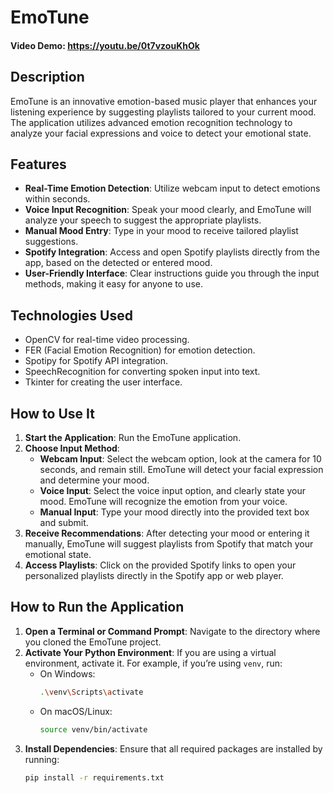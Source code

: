 # EmoTune
#### Video Demo:  <https://youtu.be/0t7vzouKhOk>

## Description
EmoTune is an innovative emotion-based music player that enhances your listening experience by suggesting playlists tailored to your current mood. The application utilizes advanced emotion recognition technology to analyze your facial expressions and voice to detect your emotional state.

## Features
- **Real-Time Emotion Detection**: Utilize webcam input to detect emotions within seconds.
- **Voice Input Recognition**: Speak your mood clearly, and EmoTune will analyze your speech to suggest the appropriate playlists.
- **Manual Mood Entry**: Type in your mood to receive tailored playlist suggestions.
- **Spotify Integration**: Access and open Spotify playlists directly from the app, based on the detected or entered mood.
- **User-Friendly Interface**: Clear instructions guide you through the input methods, making it easy for anyone to use.

## Technologies Used
- OpenCV for real-time video processing.
- FER (Facial Emotion Recognition) for emotion detection.
- Spotipy for Spotify API integration.
- SpeechRecognition for converting spoken input into text.
- Tkinter for creating the user interface.

## How to Use It
1. **Start the Application**: Run the EmoTune application.
2. **Choose Input Method**:
   - **Webcam Input**: Select the webcam option, look at the camera for 10 seconds, and remain still. EmoTune will detect your facial expression and determine your mood.
   - **Voice Input**: Select the voice input option, and clearly state your mood. EmoTune will recognize the emotion from your voice.
   - **Manual Input**: Type your mood directly into the provided text box and submit.
3. **Receive Recommendations**: After detecting your mood or entering it manually, EmoTune will suggest playlists from Spotify that match your emotional state.
4. **Access Playlists**: Click on the provided Spotify links to open your personalized playlists directly in the Spotify app or web player.

## How to Run the Application
1. **Open a Terminal or Command Prompt**: Navigate to the directory where you cloned the EmoTune project.
2. **Activate Your Python Environment**: If you are using a virtual environment, activate it. For example, if you’re using `venv`, run:
   - On Windows:
     ```bash
     .\venv\Scripts\activate
     ```
   - On macOS/Linux:
     ```bash
     source venv/bin/activate
     ```
3. **Install Dependencies**: Ensure that all required packages are installed by running:
   ```bash
   pip install -r requirements.txt
